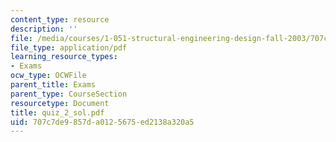 ```yaml
---
content_type: resource
description: ''
file: /media/courses/1-051-structural-engineering-design-fall-2003/707c7de9857da0125675ed2138a320a5_quiz_2_sol.pdf
file_type: application/pdf
learning_resource_types:
- Exams
ocw_type: OCWFile
parent_title: Exams
parent_type: CourseSection
resourcetype: Document
title: quiz_2_sol.pdf
uid: 707c7de9-857d-a012-5675-ed2138a320a5
---
```

